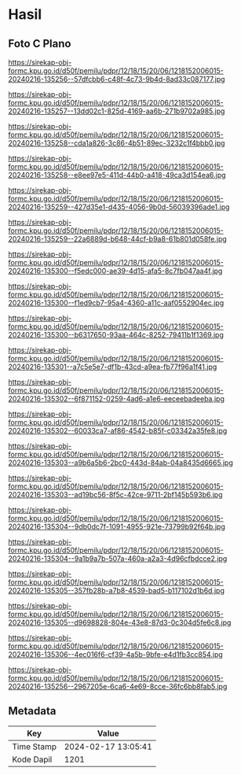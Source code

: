 # Hasil

## Foto C Plano

https://sirekap-obj-formc.kpu.go.id/d50f/pemilu/pdpr/12/18/15/20/06/1218152006015-20240216-135256--57dfcbb6-c48f-4c73-9b4d-8ad33c087177.jpg

https://sirekap-obj-formc.kpu.go.id/d50f/pemilu/pdpr/12/18/15/20/06/1218152006015-20240216-135257--13dd02c1-825d-4169-aa6b-271b9702a985.jpg

https://sirekap-obj-formc.kpu.go.id/d50f/pemilu/pdpr/12/18/15/20/06/1218152006015-20240216-135258--cda1a826-3c86-4b51-89ec-3232c1f4bbb0.jpg

https://sirekap-obj-formc.kpu.go.id/d50f/pemilu/pdpr/12/18/15/20/06/1218152006015-20240216-135258--e8ee97e5-411d-44b0-a418-49ca3d154ea6.jpg

https://sirekap-obj-formc.kpu.go.id/d50f/pemilu/pdpr/12/18/15/20/06/1218152006015-20240216-135259--427d35e1-d435-4056-9b0d-56039396ade1.jpg

https://sirekap-obj-formc.kpu.go.id/d50f/pemilu/pdpr/12/18/15/20/06/1218152006015-20240216-135259--22a6889d-b648-44cf-b9a8-61b801d058fe.jpg

https://sirekap-obj-formc.kpu.go.id/d50f/pemilu/pdpr/12/18/15/20/06/1218152006015-20240216-135300--f5edc000-ae39-4d15-afa5-8c7fb047aa4f.jpg

https://sirekap-obj-formc.kpu.go.id/d50f/pemilu/pdpr/12/18/15/20/06/1218152006015-20240216-135300--f1ed9cb7-95a4-4360-a11c-aaf0552904ec.jpg

https://sirekap-obj-formc.kpu.go.id/d50f/pemilu/pdpr/12/18/15/20/06/1218152006015-20240216-135300--b6317650-93aa-464c-8252-79411b1f1369.jpg

https://sirekap-obj-formc.kpu.go.id/d50f/pemilu/pdpr/12/18/15/20/06/1218152006015-20240216-135301--a7c5e5e7-df1b-43cd-a9ea-fb77f96a1f41.jpg

https://sirekap-obj-formc.kpu.go.id/d50f/pemilu/pdpr/12/18/15/20/06/1218152006015-20240216-135302--6f871152-0259-4ad6-a1e6-eeceebadeeba.jpg

https://sirekap-obj-formc.kpu.go.id/d50f/pemilu/pdpr/12/18/15/20/06/1218152006015-20240216-135302--60033ca7-af86-4542-b85f-c03342a35fe8.jpg

https://sirekap-obj-formc.kpu.go.id/d50f/pemilu/pdpr/12/18/15/20/06/1218152006015-20240216-135303--a9b6a5b6-2bc0-443d-84ab-04a8435d6665.jpg

https://sirekap-obj-formc.kpu.go.id/d50f/pemilu/pdpr/12/18/15/20/06/1218152006015-20240216-135303--ad19bc56-8f5c-42ce-9711-2bf145b593b6.jpg

https://sirekap-obj-formc.kpu.go.id/d50f/pemilu/pdpr/12/18/15/20/06/1218152006015-20240216-135304--9db0dc7f-1091-4955-921e-73799b92f64b.jpg

https://sirekap-obj-formc.kpu.go.id/d50f/pemilu/pdpr/12/18/15/20/06/1218152006015-20240216-135304--9a1b9a7b-507a-460a-a2a3-4d96cfbdcce2.jpg

https://sirekap-obj-formc.kpu.go.id/d50f/pemilu/pdpr/12/18/15/20/06/1218152006015-20240216-135305--357fb28b-a7b8-4539-bad5-b117102d1b6d.jpg

https://sirekap-obj-formc.kpu.go.id/d50f/pemilu/pdpr/12/18/15/20/06/1218152006015-20240216-135305--d9698828-804e-43e8-87d3-0c304d5fe6c8.jpg

https://sirekap-obj-formc.kpu.go.id/d50f/pemilu/pdpr/12/18/15/20/06/1218152006015-20240216-135306--4ec016f6-cf39-4a5b-9bfe-e4d1fb3cc854.jpg

https://sirekap-obj-formc.kpu.go.id/d50f/pemilu/pdpr/12/18/15/20/06/1218152006015-20240216-135256--2967205e-6ca6-4e69-8cce-36fc6bb8fab5.jpg


## Metadata

| Key        | Value               |
| ---------- | ------------------- |
| Time Stamp | 2024-02-17 13:05:41 |
| Kode Dapil | 1201                |



